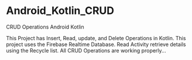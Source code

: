 # Android_Kotlin_CRUD
CRUD Operations Android Kotlin

This Project has Insert, Read, update, and Delete Operations in Kotlin.
This project uses the Firebase Realtime Database.
Read Activity retrieve details using the Recycle list.
All CRUD Operations are working properly...
